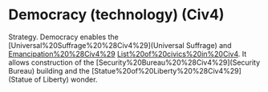 # Democracy (technology) (Civ4)

Strategy.
Democracy enables the [Universal%20Suffrage%20%28Civ4%29](Universal Suffrage) and [Emancipation%20%28Civ4%29](Emancipation) [List%20of%20civics%20in%20Civ4](civics). It allows construction of the [Security%20Bureau%20%28Civ4%29](Security Bureau) building and the [Statue%20of%20Liberty%20%28Civ4%29](Statue of Liberty) wonder.
